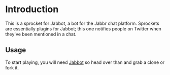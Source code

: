 # Introduction

This is a sprocket for Jabbot, a bot for the Jabbr chat platform. Sprockets are essentially plugins for Jabbot; this one 
notifies people on Twitter when they've been mentioned in a chat.

## Usage

To start playing, you will need [Jabbot](https://github.com/davidfowl/Jabbot) so head over than and grab
a clone or fork it.
